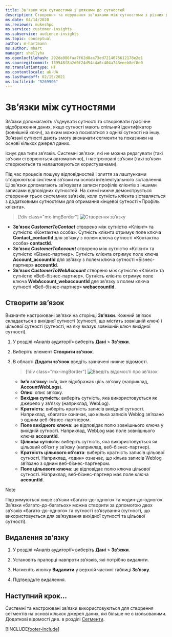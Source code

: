 ```yaml
---
title: Зв'язки між сутностями і шляхами до сутностей
description: Створення та керування зв'язками між сутностями з різних джерел даних.
ms.date: 04/14/2020
ms.reviewer: mukeshpo
ms.service: customer-insights
ms.subservice: audience-insights
ms.topic: conceptual
author: m-hartmann
ms.author: mhart
manager: shellyha
ms.openlocfilehash: 292da986faa7f62d8aa73ed7214075612178e2e1
ms.sourcegitcommit: 139548f8a2d0f24d54c4a6c404a743eeeb8ef8e0
ms.translationtype: HT
ms.contentlocale: uk-UA
ms.lasthandoff: 02/15/2021
ms.locfileid: "5269906"
---
```

# <a name="relationships-between-entities"></a>Зв’язки між сутностями

Зв’язки допомагають з’єднувати сутності та створювати графічне відображення даних, якщо сутності мають спільний ідентифікатор (зовнішній ключ), за яким можна посилатися з однієї сутності на іншу. Зв’язані сутності дають змогу визначати сегменти та показники на основі кількох джерел даних.

Існує два типи зв’язків. Системні зв’язки, які не можна редагувати (такі зв’язки створюються автоматично), і настроювані зв’язки (такі зв’язки створюються та налаштовуються користувачами).

Під час процесів пошуку відповідностей і злиття за лаштунками створюються системні зв’язки на основі інтелектуального зіставлення. Ці зв’язки допомагають зв’язувати записи профілів клієнтів з іншими записами відповідних сутностей. На схемі нижче демонструється створення трьох системних зв’язків, коли сутність клієнта зіставляється з додатковими сутностями для отримання кінцевої сутності «Профіль клієнта».

> [!div class="mx-imgBorder"]
> ![Створення зв’язку](media/relationships-entities-merge.png "Створення зв’язку")

- **Зв’язок *CustomerToContact*** створено між сутністю «Клієнт» та сутністю «Контактна особа». Сутність клієнта отримує поле ключа **Contact_contactId** для зв’язку з полем ключа сутності «Контактна особа» **contactId**.
- **Зв’язок *CustomerToAccount*** створено між сутністю «Клієнт» та сутністю «Бізнес-партнер». Сутність клієнта отримує поле ключа **Account_accountId** для зв’язку з полем ключа сутності «Бізнес-партнер» **accountId**.
- **Зв’язок *CustomerToWebAccount*** створено між сутністю «Клієнт» та сутністю «Веб-бізнес-партнер». Сутність клієнта отримує поле ключа **WebAccount_webaccountId** для зв’язку з полем ключа сутності «Веб-бізнес-партнер» **webaccountId**.

## <a name="create-a-relationship"></a>Створити зв’язок

Визначте настроювані зв’язки на сторінці **Зв’язки**. Кожний зв’язок складається з вихідної сутності (сутності, що містить зовнішній ключ) і цільової сутності (сутності, на яку вказує зовнішній ключ вихідної сутності).

1. У розділі «Аналіз аудиторії» виберіть **Дані** > **Зв'язки**.

2. Виберіть елемент **Створити зв’язок**.

3. В області **Додати зв’язок** введіть зазначені нижче відомості.

   > [!div class="mx-imgBorder"]
   > ![Введіть відомості про зв’язок](media/relationships-add.png "Введіть відомості про зв’язок")

   - **Ім’я зв’язку**: ім’я, яке відображає ціль зв’язку (наприклад, **AccountWebLogs**).
   - **Опис**: опис зв’язку.
   - **Вихідна сутність**: виберіть сутність, яка використовується як джерело у зв’язку (наприклад, WebLog).
   - **Кратність**: виберіть кратність записів вихідної сутності. Наприклад, «багато» означає, що кілька записів Weblog зв’язано з одним веб-бізнес-партнером.
   - **Поле вихідного ключа**: це відповідає полю зовнішнього ключа у вихідній сутності. Наприклад, WebLog має поле зовнішнього ключа **accountId**.
   - **Цільова сутність**: виберіть сутність, яка використовується як цільовий об’єкт у зв’язку (наприклад, веб-бізнес-партнер).
   - **Кратність цільового об’єкта**: виберіть кратність записів цільової сутності. Наприклад, «один» означає, що кілька записів Weblog зв’язано з одним веб-бізнес-партнером.
   - **Поле цільового ключа**: це відповідає полю ключа цільової сутності. Наприклад, веб-бізнес-партнер має поле ключа **accountId**.

> [!NOTE]
> Підтримуються лише зв’язки «багато-до-одного» та «один-до-одного». Зв’язки «багато-до-багатьох» можна створити за допомогою двох зв’язків «багато-до-одного» та сутності зв’язування (сутності, що використовується для зв’язування вихідної сутності та цільової сутності).

## <a name="delete-a-relationship"></a>Видалення зв’язку

1. У розділі «Аналіз аудиторії» виберіть **Дані** > **Зв'язки**.

2. Установіть прапорці навпроти зв’язків, які потрібно видалити.

3. Натисніть кнопку **Видалити** у верхній частині таблиці **Зв’язку**.

4. Підтвердьте видалення.

## <a name="next-step"></a>Наступний крок...

Системні та настроювані зв’язки використовуються для створення сегментів на основі кількох джерел даних, які більше не є ізольованими. Додаткові відомості див. в розділі [Сегменти](segments.md).


[!INCLUDE[footer-include](../includes/footer-banner.md)]